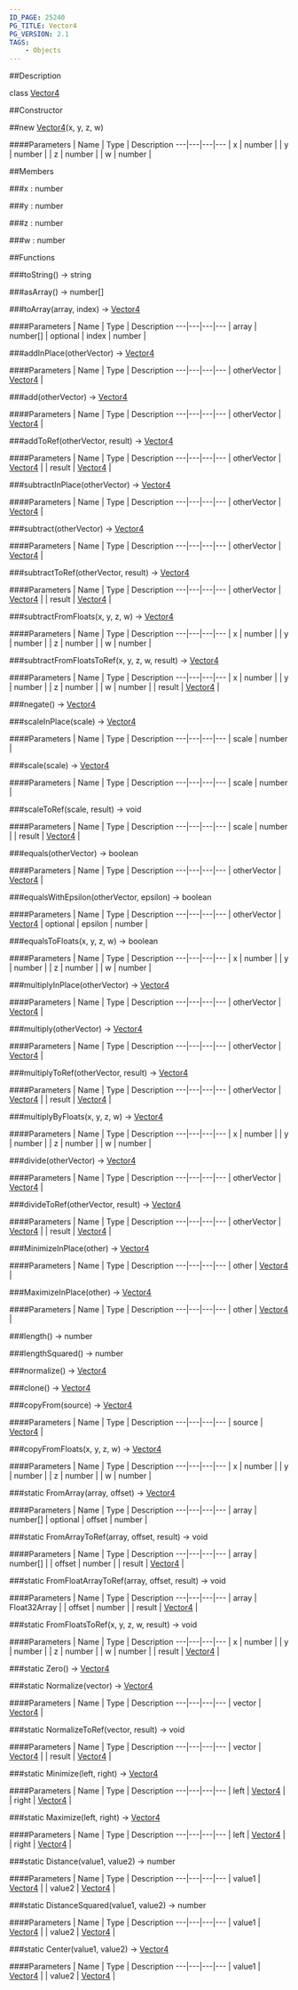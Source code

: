 ```yaml
---
ID_PAGE: 25240
PG_TITLE: Vector4
PG_VERSION: 2.1
TAGS:
    - Objects
---
```

##Description

class [Vector4](/classes/2.2-alpha/Vector4)



##Constructor

##new [Vector4](/classes/2.2-alpha/Vector4)(x, y, z, w)



####Parameters
 | Name | Type | Description
---|---|---|---
 | x | number | 
 | y | number | 
 | z | number | 
 | w | number | 

##Members

###x : number



###y : number



###z : number



###w : number



##Functions

###toString() &rarr; string


###asArray() &rarr; number[]


###toArray(array, index) &rarr; [Vector4](/classes/2.2-alpha/Vector4)



####Parameters
 | Name | Type | Description
---|---|---|---
 | array | number[] | 
optional | index | number | 

###addInPlace(otherVector) &rarr; [Vector4](/classes/2.2-alpha/Vector4)



####Parameters
 | Name | Type | Description
---|---|---|---
 | otherVector | [Vector4](/classes/2.2-alpha/Vector4) | 

###add(otherVector) &rarr; [Vector4](/classes/2.2-alpha/Vector4)



####Parameters
 | Name | Type | Description
---|---|---|---
 | otherVector | [Vector4](/classes/2.2-alpha/Vector4) | 

###addToRef(otherVector, result) &rarr; [Vector4](/classes/2.2-alpha/Vector4)



####Parameters
 | Name | Type | Description
---|---|---|---
 | otherVector | [Vector4](/classes/2.2-alpha/Vector4) | 
 | result | [Vector4](/classes/2.2-alpha/Vector4) | 

###subtractInPlace(otherVector) &rarr; [Vector4](/classes/2.2-alpha/Vector4)



####Parameters
 | Name | Type | Description
---|---|---|---
 | otherVector | [Vector4](/classes/2.2-alpha/Vector4) | 

###subtract(otherVector) &rarr; [Vector4](/classes/2.2-alpha/Vector4)



####Parameters
 | Name | Type | Description
---|---|---|---
 | otherVector | [Vector4](/classes/2.2-alpha/Vector4) | 

###subtractToRef(otherVector, result) &rarr; [Vector4](/classes/2.2-alpha/Vector4)



####Parameters
 | Name | Type | Description
---|---|---|---
 | otherVector | [Vector4](/classes/2.2-alpha/Vector4) | 
 | result | [Vector4](/classes/2.2-alpha/Vector4) | 

###subtractFromFloats(x, y, z, w) &rarr; [Vector4](/classes/2.2-alpha/Vector4)



####Parameters
 | Name | Type | Description
---|---|---|---
 | x | number | 
 | y | number | 
 | z | number | 
 | w | number | 

###subtractFromFloatsToRef(x, y, z, w, result) &rarr; [Vector4](/classes/2.2-alpha/Vector4)



####Parameters
 | Name | Type | Description
---|---|---|---
 | x | number | 
 | y | number | 
 | z | number | 
 | w | number | 
 | result | [Vector4](/classes/2.2-alpha/Vector4) | 

###negate() &rarr; [Vector4](/classes/2.2-alpha/Vector4)


###scaleInPlace(scale) &rarr; [Vector4](/classes/2.2-alpha/Vector4)



####Parameters
 | Name | Type | Description
---|---|---|---
 | scale | number | 

###scale(scale) &rarr; [Vector4](/classes/2.2-alpha/Vector4)



####Parameters
 | Name | Type | Description
---|---|---|---
 | scale | number | 

###scaleToRef(scale, result) &rarr; void



####Parameters
 | Name | Type | Description
---|---|---|---
 | scale | number | 
 | result | [Vector4](/classes/2.2-alpha/Vector4) | 

###equals(otherVector) &rarr; boolean



####Parameters
 | Name | Type | Description
---|---|---|---
 | otherVector | [Vector4](/classes/2.2-alpha/Vector4) | 

###equalsWithEpsilon(otherVector, epsilon) &rarr; boolean



####Parameters
 | Name | Type | Description
---|---|---|---
 | otherVector | [Vector4](/classes/2.2-alpha/Vector4) | 
optional | epsilon | number | 

###equalsToFloats(x, y, z, w) &rarr; boolean



####Parameters
 | Name | Type | Description
---|---|---|---
 | x | number | 
 | y | number | 
 | z | number | 
 | w | number | 

###multiplyInPlace(otherVector) &rarr; [Vector4](/classes/2.2-alpha/Vector4)



####Parameters
 | Name | Type | Description
---|---|---|---
 | otherVector | [Vector4](/classes/2.2-alpha/Vector4) | 

###multiply(otherVector) &rarr; [Vector4](/classes/2.2-alpha/Vector4)



####Parameters
 | Name | Type | Description
---|---|---|---
 | otherVector | [Vector4](/classes/2.2-alpha/Vector4) | 

###multiplyToRef(otherVector, result) &rarr; [Vector4](/classes/2.2-alpha/Vector4)



####Parameters
 | Name | Type | Description
---|---|---|---
 | otherVector | [Vector4](/classes/2.2-alpha/Vector4) | 
 | result | [Vector4](/classes/2.2-alpha/Vector4) | 

###multiplyByFloats(x, y, z, w) &rarr; [Vector4](/classes/2.2-alpha/Vector4)



####Parameters
 | Name | Type | Description
---|---|---|---
 | x | number | 
 | y | number | 
 | z | number | 
 | w | number | 

###divide(otherVector) &rarr; [Vector4](/classes/2.2-alpha/Vector4)



####Parameters
 | Name | Type | Description
---|---|---|---
 | otherVector | [Vector4](/classes/2.2-alpha/Vector4) | 

###divideToRef(otherVector, result) &rarr; [Vector4](/classes/2.2-alpha/Vector4)



####Parameters
 | Name | Type | Description
---|---|---|---
 | otherVector | [Vector4](/classes/2.2-alpha/Vector4) | 
 | result | [Vector4](/classes/2.2-alpha/Vector4) | 

###MinimizeInPlace(other) &rarr; [Vector4](/classes/2.2-alpha/Vector4)



####Parameters
 | Name | Type | Description
---|---|---|---
 | other | [Vector4](/classes/2.2-alpha/Vector4) | 

###MaximizeInPlace(other) &rarr; [Vector4](/classes/2.2-alpha/Vector4)



####Parameters
 | Name | Type | Description
---|---|---|---
 | other | [Vector4](/classes/2.2-alpha/Vector4) | 

###length() &rarr; number


###lengthSquared() &rarr; number


###normalize() &rarr; [Vector4](/classes/2.2-alpha/Vector4)


###clone() &rarr; [Vector4](/classes/2.2-alpha/Vector4)


###copyFrom(source) &rarr; [Vector4](/classes/2.2-alpha/Vector4)



####Parameters
 | Name | Type | Description
---|---|---|---
 | source | [Vector4](/classes/2.2-alpha/Vector4) | 

###copyFromFloats(x, y, z, w) &rarr; [Vector4](/classes/2.2-alpha/Vector4)



####Parameters
 | Name | Type | Description
---|---|---|---
 | x | number | 
 | y | number | 
 | z | number | 
 | w | number | 

###static FromArray(array, offset) &rarr; [Vector4](/classes/2.2-alpha/Vector4)



####Parameters
 | Name | Type | Description
---|---|---|---
 | array | number[] | 
optional | offset | number | 

###static FromArrayToRef(array, offset, result) &rarr; void



####Parameters
 | Name | Type | Description
---|---|---|---
 | array | number[] | 
 | offset | number | 
 | result | [Vector4](/classes/2.2-alpha/Vector4) | 

###static FromFloatArrayToRef(array, offset, result) &rarr; void



####Parameters
 | Name | Type | Description
---|---|---|---
 | array | Float32Array | 
 | offset | number | 
 | result | [Vector4](/classes/2.2-alpha/Vector4) | 

###static FromFloatsToRef(x, y, z, w, result) &rarr; void



####Parameters
 | Name | Type | Description
---|---|---|---
 | x | number | 
 | y | number | 
 | z | number | 
 | w | number | 
 | result | [Vector4](/classes/2.2-alpha/Vector4) | 

###static Zero() &rarr; [Vector4](/classes/2.2-alpha/Vector4)


###static Normalize(vector) &rarr; [Vector4](/classes/2.2-alpha/Vector4)



####Parameters
 | Name | Type | Description
---|---|---|---
 | vector | [Vector4](/classes/2.2-alpha/Vector4) | 

###static NormalizeToRef(vector, result) &rarr; void



####Parameters
 | Name | Type | Description
---|---|---|---
 | vector | [Vector4](/classes/2.2-alpha/Vector4) | 
 | result | [Vector4](/classes/2.2-alpha/Vector4) | 

###static Minimize(left, right) &rarr; [Vector4](/classes/2.2-alpha/Vector4)



####Parameters
 | Name | Type | Description
---|---|---|---
 | left | [Vector4](/classes/2.2-alpha/Vector4) | 
 | right | [Vector4](/classes/2.2-alpha/Vector4) | 

###static Maximize(left, right) &rarr; [Vector4](/classes/2.2-alpha/Vector4)



####Parameters
 | Name | Type | Description
---|---|---|---
 | left | [Vector4](/classes/2.2-alpha/Vector4) | 
 | right | [Vector4](/classes/2.2-alpha/Vector4) | 

###static Distance(value1, value2) &rarr; number



####Parameters
 | Name | Type | Description
---|---|---|---
 | value1 | [Vector4](/classes/2.2-alpha/Vector4) | 
 | value2 | [Vector4](/classes/2.2-alpha/Vector4) | 

###static DistanceSquared(value1, value2) &rarr; number



####Parameters
 | Name | Type | Description
---|---|---|---
 | value1 | [Vector4](/classes/2.2-alpha/Vector4) | 
 | value2 | [Vector4](/classes/2.2-alpha/Vector4) | 

###static Center(value1, value2) &rarr; [Vector4](/classes/2.2-alpha/Vector4)



####Parameters
 | Name | Type | Description
---|---|---|---
 | value1 | [Vector4](/classes/2.2-alpha/Vector4) | 
 | value2 | [Vector4](/classes/2.2-alpha/Vector4) | 


